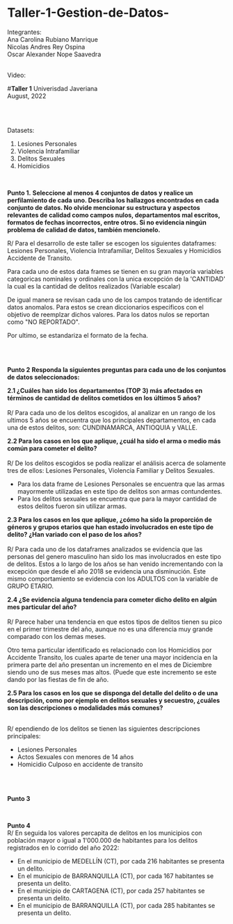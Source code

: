# Taller-1-Gestion-de-Datos-

Integrantes:</br>
Ana Carolina Rubiano Manrique </br>
Nicolas Andres Rey Ospina</br>
Oscar Alexander Nope Saavedra</br>

</br>
Video: 
</br>

#**Taller 1** 
Univerisdad Javeriana  
August, 2022  

</br>
</br>

Datasets:   
1. Lesiones Personales
2. Violencia Intrafamiliar
3. Delitos Sexuales
4. Homicidios

</br>

**Punto 1.** 
**Seleccione al menos 4 conjuntos de datos y realice un perfilamiento de cada uno. Describa los hallazgos encontrados en cada conjunto de datos. No olvide mencionar su estructura y aspectos relevantes de calidad como campos nulos, departamentos mal escritos, formatos de fechas incorrectos, entre otros. Si no evidencia ningún problema de calidad de datos, también mencionelo.** </br>

R/ Para el desarrollo de este taller se escogen los siguientes dataframes: Lesiones Personales, Violencia Intrafamiliar, Delitos Sexuales y Homicidios Accidente de Transito. 

Para cada uno de estos data frames se tienen en su gran mayoría variables categoricas nominales y ordinales con la unica excepción de la 'CANTIDAD' la cual es la cantidad de delitos realizados (Variable escalar)

De igual manera se revisan cada uno de los campos tratando de identificar datos anomalos. Para estos se crean diccionarios especificos con el objetivo de reemplzar dichos valores. Para los datos nulos se reportan como "NO REPORTADO". 

Por ultimo, se estandariza el formato de la fecha. 

</br>
</br>

**Punto 2**
**Responda la siguientes preguntas para cada uno de los conjuntos de datos seleccionados:**

**2.1 ¿Cuáles han sido los departamentos (TOP 3) más afectados en términos de cantidad de delitos cometidos en los últimos 5 años?**</br>
</br>
R/ Para cada uno de los delitos escogidos, al analizar en un rango de los ultimos 5 años se encuentra que los principales departamentos, en cada una de estos delitos, son: CUNDINAMARCA, ANTIOQUIA y VALLE. 

**2.2 Para los casos en los que aplique, ¿cuál ha sido el arma o medio más común para cometer el delito?**</br>
</br>
R/ De los delitos escogidos se podía realizar el análisis acerca de solamente tres de ellos: Lesiones Personales, Violencia Familiar y Delitos Sexuales. 

* Para los data frame de Lesiones Personales se encuentra que las armas mayormente utilizadas en este tipo de delitos son armas contundentes.
* Para los delitos sexuales se encuentra que para la mayor cantidad de estos delitos fueron sin utilizar armas. 

**2.3 Para los casos en los que aplique, ¿cómo ha sido la proporción de géneros y grupos etarios que han estado involucrados en este tipo de delito? ¿Han variado con el paso de los años?**</br>
</br>
R/ Para cada uno de los dataframes analizados se evidencia que las personas del genero masculino han sido los mas involucrados en este tipo de delitos. Estos a lo largo de los años se han venido incrementando con la excepción que desde el año 2018 se evidencia una disminución. Este mismo comportamiento se evidencia con los ADULTOS con la variable de GRUPO ETARIO. 

**2.4 ¿Se evidencia alguna tendencia para cometer dicho delito en algún mes particular del año?**</br>
</br>
R/ Parece haber una tendencia en que estos tipos de delitos tienen su pico en el primer trimestre del año, aunque no es una diferencia muy grande comparado con los demas meses. 

Otro tema particular identificado es relacionado con los Homicidios por Accidente Transito, los cuales aparte de tener una mayor incidencia en la primera parte del año presentan un incremento en el mes de Diciembre siendo uno de sus meses mas altos. (Puede que este incremento se este dando por las fiestas de fin de año.

**2.5 Para los casos en los que se disponga del detalle del delito o de una descripción, como por ejemplo en delitos sexuales y secuestro, ¿cuáles son las descripciones o modalidades más comunes?**</br>
</br>

R/ ependiendo de los delitos se tienen las siguientes descripciones principales:
* Lesiones Personales
* Actos Sexuales con menores de 14 años
* Homicidio Culposo en accidente de transito

</br>
</br>

**Punto 3**

</br>

**Punto 4**</br>
R/ En seguida los valores percapita de delitos en los municipios con población mayor o igual a 1'000.000 de habitantes para los delitos registrados en lo corrido del año 2022: 
* En el municipio de MEDELLÍN (CT), por cada 216 habitantes se presenta un delito.
* En el municipio de BARRANQUILLA (CT), por cada 167 habitantes se presenta un delito.
* En el municipio de CARTAGENA (CT), por cada 257 habitantes se presenta un delito.
* En el municipio de BARRANQUILLA (CT), por cada 285 habitantes se presenta un delito.

</br>
